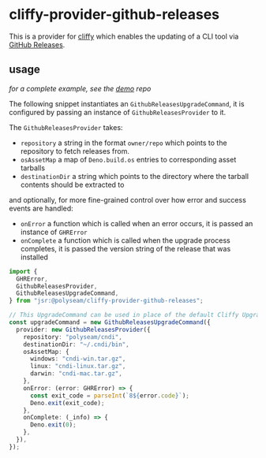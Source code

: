 # cliffy-provider-github-releases

This is a provider for [cliffy](https://cliffy.io) which enables the updating of
a CLI tool via
[GitHub Releases](https://docs.github.com/en/repositories/releasing-projects-on-github).

## usage

_for a complete example, see the
[demo](https://github.com/polyseam/cliffy-ghr-demo)
repo_

The following snippet instantiates an `GithubReleasesUpgradeCommand`, it is
configured by passing an instance of `GithubReleasesProvider` to it.

The `GithubReleasesProvider` takes:

- `repository` a string in the format `owner/repo` which points to the
  repository to fetch releases from.
- `osAssetMap` a map of `Deno.build.os` entries to corresponding asset tarballs
- `destinationDir` a string which points to the directory where the tarball
  contents should be extracted to

and optionally, for more fine-grained control over how error and success events
are handled:

- `onError` a function which is called when an error occurs, it is passed an
  instance of `GHRError`
- `onComplete` a function which is called when the upgrade process completes, it
  is passed the version string of the release that was installed

```typescript
import {
  GHRError,
  GithubReleasesProvider,
  GithubReleasesUpgradeCommand,
} from "jsr:@polyseam/cliffy-provider-github-releases";

// This UpgradeCommand can be used in place of the default Cliffy UpgradeCommand
const upgradeCommand = new GithubReleasesUpgradeCommand({
  provider: new GithubReleasesProvider({
    repository: "polyseam/cndi",
    destinationDir: "~/.cndi/bin",
    osAssetMap: {
      windows: "cndi-win.tar.gz",
      linux: "cndi-linux.tar.gz",
      darwin: "cndi-mac.tar.gz",
    },
    onError: (error: GHRError) => {
      const exit_code = parseInt(`8${error.code}`);
      Deno.exit(exit_code);
    },
    onComplete: (_info) => {
      Deno.exit(0);
    },
  }),
});
```
